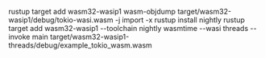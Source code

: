 rustup target add wasm32-wasip1
 wasm-objdump target/wasm32-wasip1/debug/tokio-wasi.wasm -j import -x
rustup install nightly 
 rustup target add wasm32-wasip1 --toolchain nightly
wasmtime --wasi threads --invoke main target/wasm32-wasip1-threads/debug/example_tokio_wasm.wasm
